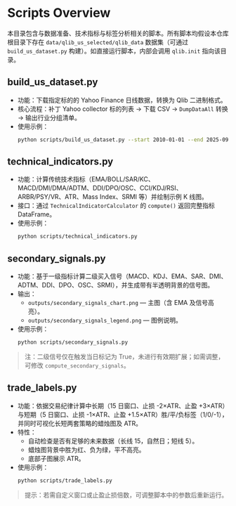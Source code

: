 # Scripts Overview

本目录包含与数据准备、技术指标与标签分析相关的脚本。所有脚本均假设本仓库根目录下存在 `data/qlib_us_selected/qlib_data` 数据集（可通过 `build_us_dataset.py` 构建）。如直接运行脚本，内部会调用 `qlib.init` 指向该目录。

## build_us_dataset.py
- 功能：下载指定标的的 Yahoo Finance 日线数据，转换为 Qlib 二进制格式。
- 核心流程：补丁 Yahoo collector 标的列表 → 下载 CSV → `DumpDataAll` 转换 → 输出行业分组清单。
- 使用示例：
  ```bash
  python scripts/build_us_dataset.py --start 2010-01-01 --end 2025-09-30 --force-refresh
  ```

## technical_indicators.py
- 功能：计算传统技术指标（EMA/BOLL/SAR/KC、MACD/DMI/DMA/ADTM、DDI/DPO/OSC、CCI/KDJ/RSI、ARBR/PSY/VR、ATR、Mass Index、SRMI 等）并绘制示例 K 线图。
- 接口：通过 `TechnicalIndicatorCalculator` 的 `compute()` 返回完整指标 DataFrame。
- 使用示例：
  ```bash
  python scripts/technical_indicators.py
  ```

## secondary_signals.py
- 功能：基于一级指标计算二级买入信号（MACD、KDJ、EMA、SAR、DMI、ADTM、DDI、DPO、OSC、SRMI），并生成带有半透明背景的信号图。
- 输出：
  - `outputs/secondary_signals_chart.png` — 主图（含 EMA 及信号高亮）。
  - `outputs/secondary_signals_legend.png` — 图例说明。
- 使用示例：
  ```bash
  python scripts/secondary_signals.py
  ```

> 注：二级信号仅在触发当日标记为 True，未进行有效期扩展；如需调整，可修改 `compute_secondary_signals`。

## trade_labels.py
- 功能：依据交易纪律计算中长期（15 日窗口、止损 -2×ATR、止盈 +3×ATR）与短期（5 日窗口、止损 -1×ATR、止盈 +1.5×ATR）胜/平/负标签（1/0/-1），并同时可视化长短两套策略的蜡烛图及 ATR。
- 特性：
  - 自动检查是否有足够的未来数据（长线 15，自然日；短线 5）。
  - 蜡烛图背景中胜为红、负为绿，平不高亮。
  - 底部子图展示 ATR。
- 使用示例：
  ```bash
  python scripts/trade_labels.py
  ```

> 提示：若需自定义窗口或止盈止损倍数，可调整脚本中的参数后重新运行。
